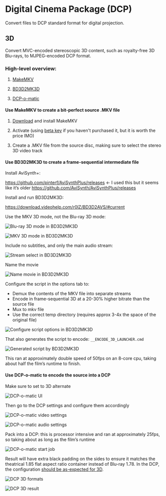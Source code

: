 # Digital Cinema Package (DCP)

Convert files to DCP standard format for digital projection.

## 3D

Convert MVC-encoded stereoscopic 3D content, such as royalty-free 3D Blu-rays, to MJPEG-encoded DCP format.

### High-level overview:

1. [MakeMKV](https://www.makemkv.com/)

2. [BD3D2MK3D](https://download.videohelp.com/r0lZ/BD3D2AVS/#current)

3. [DCP-o-matic](https://dcpomatic.com/get-started.php)

#### Use MakeMKV to create a bit-perfect source .MKV file

1. [Download](https://www.makemkv.com/download/) and install MakeMKV

2. Activate (using [beta key](https://forum.makemkv.com/forum/viewtopic.php?t=1053) if you haven't purchased it, but it is worth the price IMO)

3. Create a .MKV file from the source disc, making sure to select the stereo 3D video track

#### Use BD3D2MK3D to create a frame-sequential intermediate file

Install AviSynth+:

https://github.com/pinterf/AviSynthPlus/releases ← I used this but it seems like it’s older
https://github.com/AviSynth/AviSynthPlus/releases 

Install and run BD3D2MK3D:

https://download.videohelp.com/r0lZ/BD3D2AVS/#current

Use the MKV 3D mode, not the Blu-ray 3D mode:

![Blu-ray 3D mode in BD3D2MK3D](./bd3d2mk3d_bluray_mode.png)

![MKV 3D mode in BD3D2MK3D](./bd3d2mk3d_mkv_mode.png)

Include no subtitles, and only the main audio stream:

![Stream select in BD3D2MK3D](./bd3d2mk3d_streams.png)

Name the movie

![Name movie in BD3D2MK3D](./bd3d2mk3d_name.png)

Configure the script in the options tab to:
- Demux the contents of the MKV file into separate streams
- Encode in frame-sequential 3D at a 20-30% higher bitrate than the source file
- Mux to mkv file
- Use the correct temp directory (requires approx 3-4x the space of the original file)

![Configure script options in BD3D2MK3D](./bd3d2mk3d_options.png)

That also generates the script to encode: `__ENCODE_3D_LAUNCHER.cmd`

![Generated script by BD3D2MK3D](./bd3d2mk3d_script.png)

This ran at approximately double speed of 50fps on an 8-core cpu, taking about half the film’s runtime to finish.

#### Use DCP-o-matic to encode the source into a DCP

Make sure to set to 3D alternate

![DCP-o-matic UI](./dcp_o_matic_ui.png)

Then go to the DCP settings and configure them accordingly

![DCP-o-matic video settings](./dcp_o_matic_video.png)

![DCP-o-matic audio settings](./dcp_o_matic_audio.png)

Pack into a DCP: this is processor intensive and ran at approximately 25fps, so taking about as long as the film’s runtime

![DCP-o-matic start job](./dcp_o_matic_start.png)

Result will have extra black padding on the sides to ensure it matches the theatrical 1.85 flat aspect ratio container instead of Blu-ray 1.78. In the DCP, the configuration [should be as-expected for 3D](https://en.easydcp.com/support-faq.php?id=24&p=which-aspect-ratio-should-i-choose-for-my-dcp).

![DCP 3D formats](./dcp_3d_formats.png)

![DCP 3D result](./dcp_3d_result.png)

